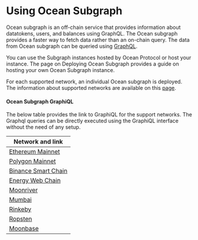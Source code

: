 # Using Ocean Subgraph

Ocean subgraph is an off-chain service that provides information about datatokens, users, and balances using GraphQL. The Ocean subgraph provides a faster way to fetch data rather than an on-chain query. The data from Ocean subgraph can be queried using [GraphQL](https://graphql.org/learn/).

You can use the Subgraph instances hosted by Ocean Protocol or host your instance. The page on Deploying Ocean Subgraph provides a guide on hosting your own Ocean Subgraph instance.

For each supported network, an individual Ocean subgraph is deployed. The information about supported networks are available on this [page](../../core-concepts/networks.md).

#### Ocean Subgraph GraphiQL

The below table provides the link to GraphiQL for the support networks. The Graphql queries can be directly executed using the GraphiQL interface without the need of any setup.

| Network and link                                                                                                        |
| ----------------------------------------------------------------------------------------------------------------------- |
| [Ethereum Mainnet](https://v4.subgraph.mainnet.oceanprotocol.com/subgraphs/name/oceanprotocol/ocean-subgraph/graphql)   |
| [Polygon Mainnet](https://v4.subgraph.polygon.oceanprotocol.com/subgraphs/name/oceanprotocol/ocean-subgraph/graphql)    |
| [Binance Smart Chain](https://v4.subgraph.bsc.oceanprotocol.com/subgraphs/name/oceanprotocol/ocean-subgraph/graphql)    |
| [Energy Web Chain](https://v4.subgraph.energyweb.oceanprotocol.com/subgraphs/name/oceanprotocol/ocean-subgraph/graphql) |
| [Moonriver](https://v4.subgraph.moonriver.oceanprotocol.com/subgraphs/name/oceanprotocol/ocean-subgraph/graphql)        |
| [Mumbai](https://v4.subgraph.mumbai.oceanprotocol.com/subgraphs/name/oceanprotocol/ocean-subgraph/graphql)              |
| [Rinkeby](https://v4.subgraph.rinkeby.oceanprotocol.com/subgraphs/name/oceanprotocol/ocean-subgraph/graphql)            |
| [Ropsten](https://v4.subgraph.ropsten.oceanprotocol.com/subgraphs/name/oceanprotocol/ocean-subgraph/graphql)            |
| [Moonbase](https://v4.subgraph.moonbase.oceanprotocol.com/subgraphs/name/oceanprotocol/ocean-subgraph/graphql)          |
